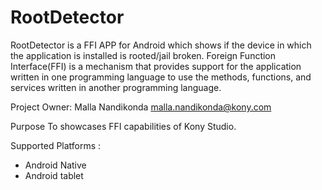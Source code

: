 RootDetector
============
RootDetector is a FFI APP for Android which shows if the device in which the application is installed is rooted/jail broken.
Foreign Function Interface(FFI) is a mechanism that provides support for the application written in one programming language to use the methods, functions, and services written in another programming language.

Project Owner: Malla Nandikonda malla.nandikonda@kony.com

Purpose
To showcases FFI capabilities of Kony Studio.

Supported Platforms : 

* Android Native
* Android tablet
